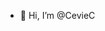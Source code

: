 - 👋 Hi, I’m @CevieC

<!---
CevieC/CevieC is a ✨ special ✨ repository because its `README.md` (this file) appears on your GitHub profile.
You can click the Preview link to take a look at your changes.
--->
